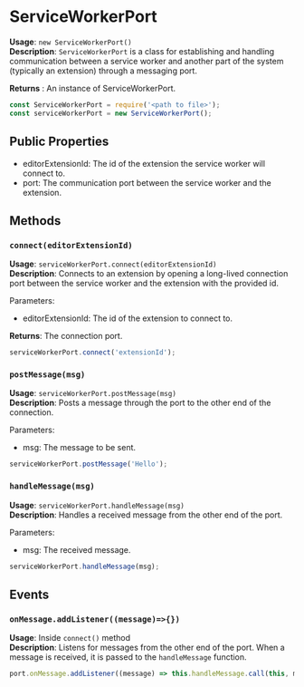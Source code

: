 # ServiceWorkerPort

**Usage**: `new ServiceWorkerPort()`  
**Description**: `ServiceWorkerPort` is a class for establishing and handling communication between a service worker and another part of the system (typically an extension) through a messaging port.

**Returns** : An instance of ServiceWorkerPort.

```js
const ServiceWorkerPort = require('<path to file>');
const serviceWorkerPort = new ServiceWorkerPort();
```

## Public Properties

- editorExtensionId: The id of the extension the service worker will connect to.
- port: The communication port between the service worker and the extension.

## Methods

### `connect(editorExtensionId)`

**Usage**: `serviceWorkerPort.connect(editorExtensionId)`  
**Description**: Connects to an extension by opening a long-lived connection port between the service worker and the extension with the provided id.

Parameters:
- editorExtensionId: The id of the extension to connect to.

**Returns**: The connection port.

```js
serviceWorkerPort.connect('extensionId');
```

### `postMessage(msg)`

**Usage**: `serviceWorkerPort.postMessage(msg)`  
**Description**: Posts a message through the port to the other end of the connection.

Parameters:
- msg: The message to be sent.

```js
serviceWorkerPort.postMessage('Hello');
```

### `handleMessage(msg)`

**Usage**: `serviceWorkerPort.handleMessage(msg)`  
**Description**: Handles a received message from the other end of the port.

Parameters:
- msg: The received message.

```js
serviceWorkerPort.handleMessage(msg);
```

## Events

### `onMessage.addListener((message)=>{})`

**Usage**: Inside `connect()` method  
**Description**: Listens for messages from the other end of the port. When a message is received, it is passed to the `handleMessage` function.

```js
port.onMessage.addListener((message) => this.handleMessage.call(this, message));
```
